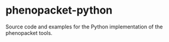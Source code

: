# phenopacket-python

Source code and examples for the Python implementation of the phenopacket tools.

